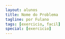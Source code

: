 ```yaml
---
layout: alunos
title: Nome do Problema
tagline: por Fulano
tags: [exercicio, facil]
special: [exercicio]
---
```

